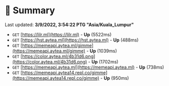 # 📖 Summary
Last updated: **3/9/2022, 3:54:22 PTG "Asia/Kuala_Lumpur"**

- `GET` [https://lilr.ml](https://lilr.ml) - **Up** (5522ms)
- `GET` [https://hst.aytea.ml](https://hst.aytea.ml) - **Up** (488ms)
- `GET` [https://memeapi.aytea.ml/gimme](https://memeapi.aytea.ml/gimme) - **Up** (1039ms)
- `GET` [https://color.aytea.ml/4b31d6.png](https://color.aytea.ml/4b31d6.png) - **Up** (1702ms)
- `GET` [https://memeapi.aytea.ml](https://memeapi.aytea.ml) - **Up** (738ms)
- `GET` [https://memeapi.aytea14.repl.co/gimme](https://memeapi.aytea14.repl.co/gimme) - **Up** (950ms)
